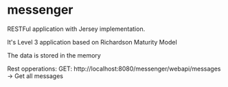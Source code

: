 # messenger
RESTFul application with Jersey implementation. 

It's Level 3 application based on Richardson Maturity Model 


The data is stored in the memory

Rest opperations:
GET: 
http://localhost:8080/messenger/webapi/messages -> Get all messages 
